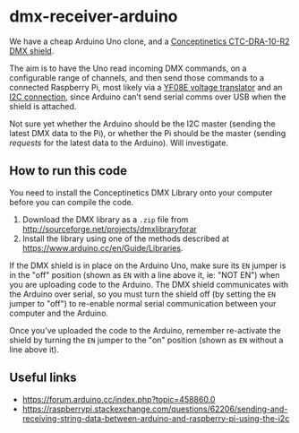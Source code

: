 # dmx-receiver-arduino

We have a cheap Arduino Uno clone, and a [Conceptinetics CTC-DRA-10-R2 DMX shield](https://www.tindie.com/products/Conceptinetics/dmx-shield-for-arduino-rdm-capable/).

The aim is to have the Uno read incoming DMX commands, on a configurable range of channels, and then send those commands to a connected Raspberry Pi, most likely via a [YF08E voltage translator](http://www.datasheetcafe.com/yf08e-pdf-datasheet-30695/) and an [I2C connection](https://oscarliang.com/raspberry-pi-arduino-connected-i2c/), since Arduino can’t send serial comms over USB when the shield is attached.

Not sure yet whether the Arduino should be the I2C master (sending the latest DMX data to the Pi), or whether the Pi should be the master (sending _requests_ for the latest data to the Arduino). Will investigate.

## How to run this code

You need to install the Conceptinetics DMX Library onto your computer before you can compile the code.

1. Download the DMX library as a `.zip` file from <http://sourceforge.net/projects/dmxlibraryforar>
2. Install the library using one of the methods described at <https://www.arduino.cc/en/Guide/Libraries>.

If the DMX shield is in place on the Arduino Uno, make sure its `EN` jumper is in the "off" position (shown as `EN` with a line above it, ie: "NOT EN") when you are uploading code to the Arduino. The DMX shield communicates with the Arduino over serial, so you must turn the shield off (by setting the `EN` jumper to "off") to re-enable normal serial communication between your computer and the Arduino.

Once you’ve uploaded the code to the Arduino, remember re-activate the shield by turning the `EN` jumper to the "on" position (shown as `EN` without a line above it).

## Useful links

* https://forum.arduino.cc/index.php?topic=458860.0
* https://raspberrypi.stackexchange.com/questions/62206/sending-and-receiving-string-data-between-arduino-and-raspberry-pi-using-the-i2c
